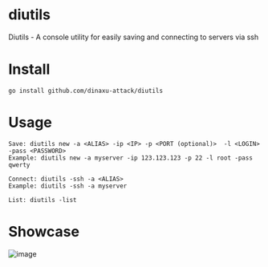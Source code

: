 # diutils
Diutils - A console utility for easily saving and connecting to servers via ssh

# Install
```
go install github.com/dinaxu-attack/diutils
```

# Usage

```
Save: diutils new -a <ALIAS> -ip <IP> -p <PORT (optional)>  -l <LOGIN> -pass <PASSWORD>
Example: diutils new -a myserver -ip 123.123.123 -p 22 -l root -pass qwerty

Connect: diutils -ssh -a <ALIAS>
Example: diutils -ssh -a myserver

List: diutils -list
```

# Showcase
![image](https://user-images.githubusercontent.com/102496559/221966606-4cc97871-e1d0-4edd-92bb-e5e9d081198f.png)
